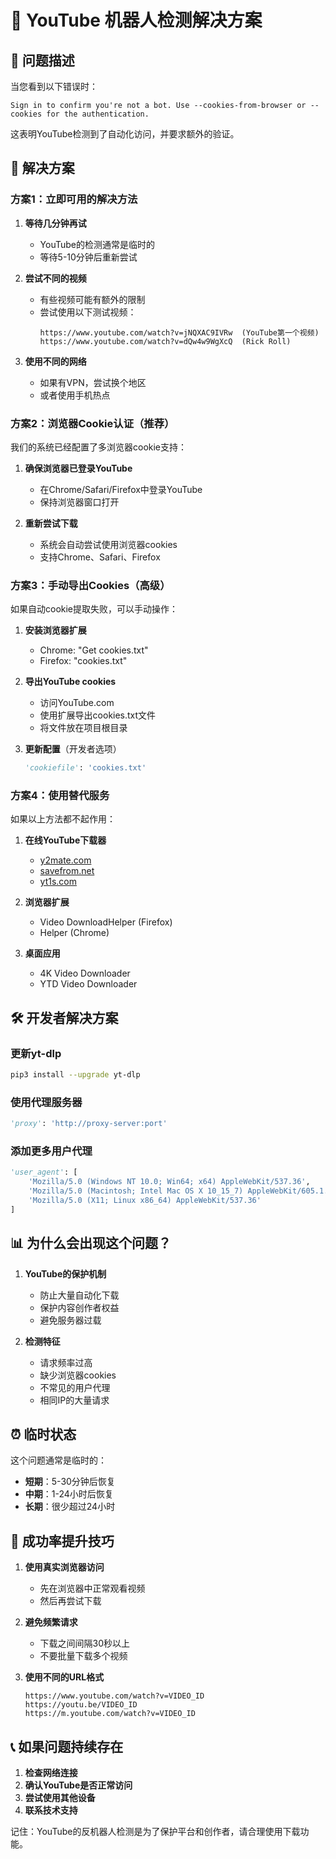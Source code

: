 # 🤖 YouTube 机器人检测解决方案

## 🚨 问题描述

当您看到以下错误时：
```
Sign in to confirm you're not a bot. Use --cookies-from-browser or --cookies for the authentication.
```

这表明YouTube检测到了自动化访问，并要求额外的验证。

## 🔧 解决方案

### 方案1：立即可用的解决方法

1. **等待几分钟再试**
   - YouTube的检测通常是临时的
   - 等待5-10分钟后重新尝试

2. **尝试不同的视频**
   - 有些视频可能有额外的限制
   - 尝试使用以下测试视频：
     ```
     https://www.youtube.com/watch?v=jNQXAC9IVRw  (YouTube第一个视频)
     https://www.youtube.com/watch?v=dQw4w9WgXcQ  (Rick Roll)
     ```

3. **使用不同的网络**
   - 如果有VPN，尝试换个地区
   - 或者使用手机热点

### 方案2：浏览器Cookie认证（推荐）

我们的系统已经配置了多浏览器cookie支持：

1. **确保浏览器已登录YouTube**
   - 在Chrome/Safari/Firefox中登录YouTube
   - 保持浏览器窗口打开

2. **重新尝试下载**
   - 系统会自动尝试使用浏览器cookies
   - 支持Chrome、Safari、Firefox

### 方案3：手动导出Cookies（高级）

如果自动cookie提取失败，可以手动操作：

1. **安装浏览器扩展**
   - Chrome: "Get cookies.txt"
   - Firefox: "cookies.txt"

2. **导出YouTube cookies**
   - 访问YouTube.com
   - 使用扩展导出cookies.txt文件
   - 将文件放在项目根目录

3. **更新配置**（开发者选项）
   ```python
   'cookiefile': 'cookies.txt'
   ```

### 方案4：使用替代服务

如果以上方法都不起作用：

1. **在线YouTube下载器**
   - [y2mate.com](https://y2mate.com)
   - [savefrom.net](https://savefrom.net)
   - [yt1s.com](https://yt1s.com)

2. **浏览器扩展**
   - Video DownloadHelper (Firefox)
   - Helper (Chrome)

3. **桌面应用**
   - 4K Video Downloader
   - YTD Video Downloader

## 🛠 开发者解决方案

### 更新yt-dlp
```bash
pip3 install --upgrade yt-dlp
```

### 使用代理服务器
```python
'proxy': 'http://proxy-server:port'
```

### 添加更多用户代理
```python
'user_agent': [
    'Mozilla/5.0 (Windows NT 10.0; Win64; x64) AppleWebKit/537.36',
    'Mozilla/5.0 (Macintosh; Intel Mac OS X 10_15_7) AppleWebKit/605.1.15',
    'Mozilla/5.0 (X11; Linux x86_64) AppleWebKit/537.36'
]
```

## 📊 为什么会出现这个问题？

1. **YouTube的保护机制**
   - 防止大量自动化下载
   - 保护内容创作者权益
   - 避免服务器过载

2. **检测特征**
   - 请求频率过高
   - 缺少浏览器cookies
   - 不常见的用户代理
   - 相同IP的大量请求

## ⏰ 临时状态

这个问题通常是临时的：
- **短期**：5-30分钟后恢复
- **中期**：1-24小时后恢复  
- **长期**：很少超过24小时

## 🎯 成功率提升技巧

1. **使用真实浏览器访问**
   - 先在浏览器中正常观看视频
   - 然后再尝试下载

2. **避免频繁请求**
   - 下载之间间隔30秒以上
   - 不要批量下载多个视频

3. **使用不同的URL格式**
   ```
   https://www.youtube.com/watch?v=VIDEO_ID
   https://youtu.be/VIDEO_ID
   https://m.youtube.com/watch?v=VIDEO_ID
   ```

## 📞 如果问题持续存在

1. **检查网络连接**
2. **确认YouTube是否正常访问**
3. **尝试使用其他设备**
4. **联系技术支持**

记住：YouTube的反机器人检测是为了保护平台和创作者，请合理使用下载功能。 